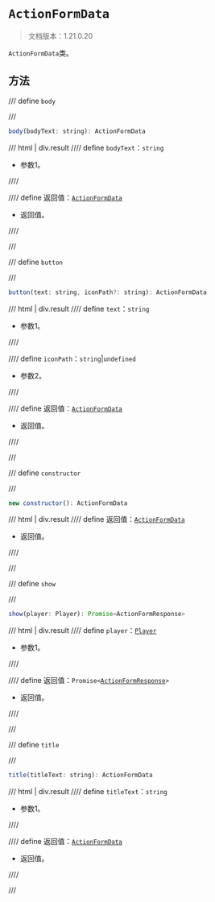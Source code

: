 # `ActionFormData`

> 文档版本：1.21.0.20

`ActionFormData`类。

## 方法

/// define
`body`


///

```js
body(bodyText: string): ActionFormData
```

/// html | div.result
//// define
`bodyText`：`string`

- 参数1。


////

//// define
返回值：[`ActionFormData`](./actionformdata.md)

- 返回值。


////

///


/// define
`button`


///

```js
button(text: string, iconPath?: string): ActionFormData
```

/// html | div.result
//// define
`text`：`string`

- 参数1。


////

//// define
`iconPath`：`string`|`undefined`

- 参数2。


////

//// define
返回值：[`ActionFormData`](./actionformdata.md)

- 返回值。


////

///


/// define
`constructor`


///

```js
new constructor(): ActionFormData
```

/// html | div.result
//// define
返回值：[`ActionFormData`](./actionformdata.md)

- 返回值。


////

///


/// define
`show`


///

```js
show(player: Player): Promise<ActionFormResponse>
```

/// html | div.result
//// define
`player`：[`Player`](../../server/0.1.0/player.md)

- 参数1。


////

//// define
返回值：<code>Promise&lt;<a href="../actionformresponse/">ActionFormResponse</a>&gt;</code>

- 返回值。


////

///


/// define
`title`


///

```js
title(titleText: string): ActionFormData
```

/// html | div.result
//// define
`titleText`：`string`

- 参数1。


////

//// define
返回值：[`ActionFormData`](./actionformdata.md)

- 返回值。


////

///

